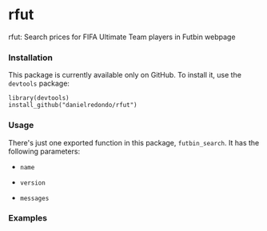 # rfut

rfut: Search prices for FIFA Ultimate Team players in Futbin webpage

### Installation

This package is currently available only on GitHub. To install it, use the
`devtools` package:

```{r}
library(devtools)
install_github("danielredondo/rfut")
```
### Usage

There's just one exported function in this package, `futbin_search`. It has the following parameters:

- `name`

- `version`

- `messages`

### Examples

